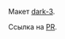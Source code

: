 Макет [dark-3](https://www.figma.com/file/6FMWkB94wE7KTkcCgUXtnC?node-id=1%3A9141&mode=dev).

Ссылка на [PR]([https://www.figma.com/file/6FMWkB94wE7KTkcCgUXtnC?node-id=1%3A9141&mode=dev](https://github.com/NikulinAlexey/movies-explorer-frontend/pull/2)https://github.com/NikulinAlexey/movies-explorer-frontend/pull/2).
